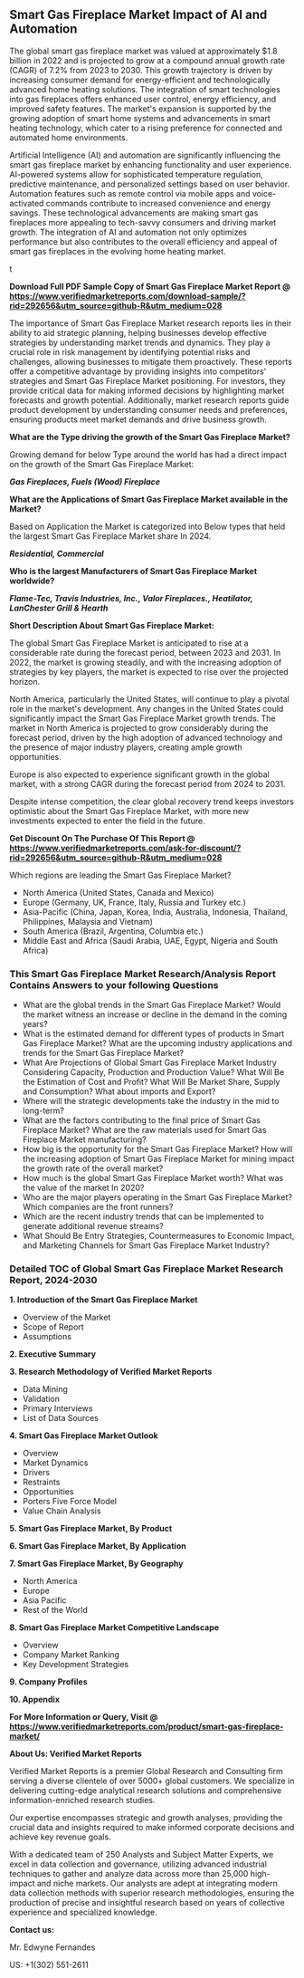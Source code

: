 <h2>Smart Gas Fireplace Market Impact of AI and Automation</h2><p>The global smart gas fireplace market was valued at approximately $1.8 billion in 2022 and is projected to grow at a compound annual growth rate (CAGR) of 7.2% from 2023 to 2030. This growth trajectory is driven by increasing consumer demand for energy-efficient and technologically advanced home heating solutions. The integration of smart technologies into gas fireplaces offers enhanced user control, energy efficiency, and improved safety features. The market's expansion is supported by the growing adoption of smart home systems and advancements in smart heating technology, which cater to a rising preference for connected and automated home environments.</p><p>Artificial Intelligence (AI) and automation are significantly influencing the smart gas fireplace market by enhancing functionality and user experience. AI-powered systems allow for sophisticated temperature regulation, predictive maintenance, and personalized settings based on user behavior. Automation features such as remote control via mobile apps and voice-activated commands contribute to increased convenience and energy savings. These technological advancements are making smart gas fireplaces more appealing to tech-savvy consumers and driving market growth. The integration of AI and automation not only optimizes performance but also contributes to the overall efficiency and appeal of smart gas fireplaces in the evolving home heating market.</p>t</p><p id="" class=""><strong>Download Full PDF Sample Copy of Smart Gas Fireplace Market Report @ <a href="https://www.verifiedmarketreports.com/download-sample/?rid=292656&utm_source=github-R&utm_medium=028" target="_blank">https://www.verifiedmarketreports.com/download-sample/?rid=292656&utm_source=github-R&utm_medium=028</a></strong></p><p>The importance of&nbsp;Smart Gas Fireplace Market research reports lies in their ability to aid strategic planning, helping businesses develop effective strategies by understanding market trends and dynamics. They play a crucial role in risk management by identifying potential risks and challenges, allowing businesses to mitigate them proactively. These reports offer a competitive advantage by providing insights into competitors' strategies and Smart Gas Fireplace Market positioning. For investors, they provide critical data for making informed decisions by highlighting market forecasts and growth potential. Additionally, market research reports guide product development by understanding consumer needs and preferences, ensuring products meet market demands and drive business growth.</p><p><strong>What are the&nbsp;Type driving the growth of the Smart Gas Fireplace Market?</strong></p><p id="" class="">Growing demand for below Type around the world has had a direct impact on the growth of the Smart Gas Fireplace Market:</p><em><strong>Gas Fireplaces, Fuels (Wood) Fireplace</strong></em></p><strong>What are the&nbsp;Applications&nbsp;of Smart Gas Fireplace Market available in the Market?</strong></p><p id="" class="">Based on Application the Market is categorized into Below types that held the largest Smart Gas Fireplace Market share In 2024.</p><em><strong>Residential, Commercial</strong></em></p><strong>Who is the largest Manufacturers of Smart Gas Fireplace Market worldwide?</strong></p><p><em><strong>Flame-Tec, Travis Industries, Inc., Valor Fireplaces., Heatilator, LanChester Grill & Hearth</strong></em></p><p id="" class=""><strong>Short Description About Smart Gas Fireplace Market:</strong></p><p>The global Smart Gas Fireplace Market is anticipated to rise at a considerable rate during the forecast period, between 2023 and 2031. In 2022, the market is growing steadily, and with the increasing adoption of strategies by key players, the market is expected to rise over the projected horizon.</p><p>North America, particularly the United States, will continue to play a pivotal role in the market's development. Any changes in the United States could significantly impact the Smart Gas Fireplace Market growth trends. The market in North America is projected to grow considerably during the forecast period, driven by the high adoption of advanced technology and the presence of major industry players, creating ample growth opportunities.</p><p>Europe is also expected to experience significant growth in the global market, with a strong CAGR during the forecast period from 2024 to 2031.</p><p>Despite intense competition, the clear global recovery trend keeps investors optimistic about the Smart Gas Fireplace Market, with more new investments expected to enter the field in the future.</p><p id="" class=""><strong>Get Discount On The Purchase Of This Report @ <a href="https://www.verifiedmarketreports.com/ask-for-discount/?rid=292656&utm_source=github-R&utm_medium=028" target="_blank">https://www.verifiedmarketreports.com/ask-for-discount/?rid=292656&utm_source=github-R&utm_medium=028</a></strong></p>Which regions are leading the Smart Gas Fireplace Market?</p><ul><li>North America (United States, Canada and Mexico)</li><li>Europe (Germany, UK, France, Italy, Russia and Turkey etc.)</li><li>Asia-Pacific (China, Japan, Korea, India, Australia, Indonesia, Thailand, Philippines, Malaysia and Vietnam)</li><li>South America (Brazil, Argentina, Columbia etc.)</li><li>Middle East and Africa (Saudi Arabia, UAE, Egypt, Nigeria and South Africa)</li></ul><h3 id="" class="">This Smart Gas Fireplace Market Research/Analysis Report Contains Answers to your following Questions</h3><ul><li>What are the global trends in the Smart Gas Fireplace Market? Would the market witness an increase or decline in the demand in the coming years?</li><li>What is the estimated demand for different types of products in Smart Gas Fireplace Market? What are the upcoming industry applications and trends for the Smart Gas Fireplace Market?</li><li>What Are Projections of Global Smart Gas Fireplace Market Industry Considering Capacity, Production and Production Value? What Will Be the Estimation of Cost and Profit? What Will Be Market Share, Supply and Consumption? What about imports and Export?</li><li>Where will the strategic developments take the industry in the mid to long-term?</li><li>What are the factors contributing to the final price of Smart Gas Fireplace Market? What are the raw materials used for Smart Gas Fireplace Market manufacturing?</li><li>How big is the opportunity for the Smart Gas Fireplace Market? How will the increasing adoption of Smart Gas Fireplace Market for mining impact the growth rate of the overall market?</li><li>How much is the global Smart Gas Fireplace Market worth? What was the value of the market In 2020?</li><li>Who are the major players operating in the Smart Gas Fireplace Market? Which companies are the front runners?</li><li>Which are the recent industry trends that can be implemented to generate additional revenue streams?</li><li>What Should Be Entry Strategies, Countermeasures to Economic Impact, and Marketing Channels for Smart Gas Fireplace Market Industry?</li></ul><h3 id="" class="">Detailed TOC of Global Smart Gas Fireplace Market Research Report, 2024-2030</h3><p id="" class=""><strong>1. Introduction of the Smart Gas Fireplace Market</strong></p><ul><li>Overview of the Market</li><li>Scope of Report</li><li>Assumptions</li></ul><p id="" class=""><strong>2. Executive Summary</strong></p><p id="" class=""><strong>3. Research Methodology of Verified Market Reports</strong></p><ul><li>Data Mining</li><li>Validation</li><li>Primary Interviews</li><li>List of Data Sources</li></ul><p id="" class=""><strong>4. Smart Gas Fireplace Market Outlook</strong></p><ul><li>Overview</li><li>Market Dynamics</li><li>Drivers</li><li>Restraints</li><li>Opportunities</li><li>Porters Five Force Model</li><li>Value Chain Analysis</li></ul><p id="" class=""><strong>5. Smart Gas Fireplace Market, By Product</strong></p><p id="" class=""><strong>6. Smart Gas Fireplace Market, By Application</strong></p><p id="" class=""><strong>7. Smart Gas Fireplace Market, By Geography</strong></p><ul><li>North America</li><li>Europe</li><li>Asia Pacific</li><li>Rest of the World</li></ul><p id="" class=""><strong>8. Smart Gas Fireplace Market Competitive Landscape</strong></p><ul><li>Overview</li><li>Company Market Ranking</li><li>Key Development Strategies</li></ul><p id="" class=""><strong>9. Company Profiles</strong></p><p id="" class=""><strong>10. Appendix</strong></p><p id="" class=""><strong>For More Information or Query, Visit @ <a href="https://www.verifiedmarketreports.com/product/smart-gas-fireplace-market/" target="_blank">https://www.verifiedmarketreports.com/product/smart-gas-fireplace-market/</a></strong></p><p id="" class=""><strong>About Us: Verified Market Reports</strong></p><p id="" class="">Verified Market Reports is a premier Global Research and Consulting firm serving a diverse clientele of over 5000+ global customers. We specialize in delivering cutting-edge analytical research solutions and comprehensive information-enriched research studies.</p><p id="" class="">Our expertise encompasses strategic and growth analyses, providing the crucial data and insights required to make informed corporate decisions and achieve key revenue goals.</p><p id="" class="">With a dedicated team of 250 Analysts and Subject Matter Experts, we excel in data collection and governance, utilizing advanced industrial techniques to gather and analyze data across more than 25,000 high-impact and niche markets. Our analysts are adept at integrating modern data collection methods with superior research methodologies, ensuring the production of precise and insightful research based on years of collective experience and specialized knowledge.</p><p id="" class=""><strong>Contact us:</strong></p><p id="" class="">Mr. Edwyne Fernandes</p><p id="" class="">US: +1(302) 551-2611</p>
